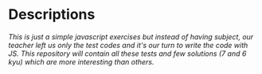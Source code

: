 # Descriptions

###### This is just a simple javascript exercises but instead of having subject, our teacher left us only the test codes and it's our turn to write the code with JS. This repository will contain all these tests and few solutions (7 and 6 kyu) which are more interesting than others.
